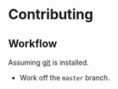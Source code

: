 # Contributing

## Workflow

Assuming [git](https://git-scm.com) is installed.

- Work off the `master` branch.
